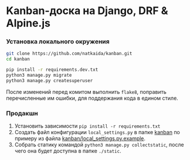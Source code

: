 # Kanban-доска на Django, DRF & Alpine.js

### Установка локального окружения

```bash
git clone https://github.com/natkaida/kanban.git
cd kanban

pip install -r requirements.dev.txt
python3 manage.py migrate
python3 manage.py createsuperuser
```

После изменений перед комитом выполнить `flake8`, поправить перечисленные им ошибки, для поддержания кода в едином стиле.

### Продакшн

1. Установить зависимости `pip install -r requirements.txt`
1. Создать файл конфигурации `local_settings.py` в папке [kanban](kanban) по примеру из файла [kanban/local_settings.py.example](kanban/local_settings.py.example).
1. Собрать статику командой `python3 manage.py collectstatic`, после чего она будет доступна в папке `./static`.
